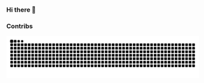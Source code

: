 ### Hi there 👋

### Contribs

![Contrib from Me](https://github.com/endersonmenezes/endersonmenezes/blob/output/github-snake-dark.svg)
